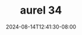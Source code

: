 --- 
title: "aurel 34"
description: "streaming  video bokep aurel 34 simontox durasi panjang baru"
date: 2024-08-14T12:41:30-08:00
file_code: "uw9w8fbwn8j7"
draft: false
cover: "2m4393oh89ic4yp4.jpg"
tags: ["aurel", "bokep-indo", "bokep-viral", "bokep-ig"]
length: 121
fld_id: "1390211"
foldername: "Aurelnewalbum"
categories: ["Aurelnewalbum"]
views: 1
---